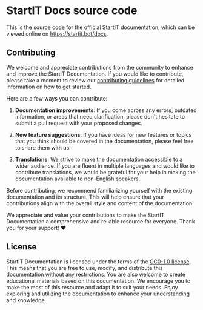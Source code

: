 # StartIT Docs source code

This is the source code for the official StartIT documentation, which can be viewed online on https://startit.bot/docs.

## Contributing
We welcome and appreciate contributions from the community to enhance and improve the StartIT Documentation. If you
would like to contribute, please take a moment to review our [contributing guidelines](CONTRIBUTING.md) for detailed
information on how to get started.

Here are a few ways you can contribute:

1. **Documentation improvements**: If you come across any errors, outdated information, or areas that need
   clarification, please don't hesitate to submit a pull request with your proposed changes.

2. **New feature suggestions**: If you have ideas for new features or topics that you think should be covered in the
   documentation, please feel free to share them with us.

3. **Translations**: We strive to make the documentation accessible to a wider audience. If you are fluent in multiple
   languages and would like to contribute translations, we would be grateful for your help in making the documentation
   available to non-English speakers.

Before contributing, we recommend familiarizing yourself with the existing documentation and its structure. This will
help ensure that your contributions align with the overall style and content of the documentation.

We appreciate and value your contributions to make the StartIT Documentation a comprehensive and reliable resource for
everyone. Thank you for your support! ❤️

## License

StartIT Documentation is licensed under the terms of the [CC0-1.0 license](LICENSE). This means that you are free to
use, modify, and distribute this documentation without any restrictions. You are also welcome to create educational
materials based on this documentation. We encourage you to make the most of this resource and adapt it to suit your
needs. Enjoy exploring and utilizing the documentation to enhance your understanding and knowledge.